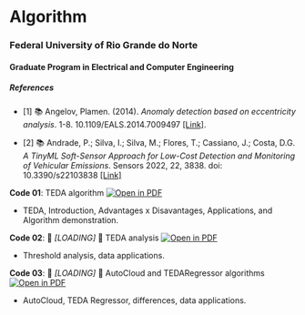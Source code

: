 # Algorithm
### Federal University of Rio Grande do Norte
#### Graduate Program in Electrical and Computer Engineering
##### References

- [1] :books: Angelov, Plamen. (2014). *Anomaly detection based on eccentricity analysis*. 1-8. 10.1109/EALS.2014.7009497 [[Link]](https://www.researchgate.net/publication/301411485_Anomaly_detection_based_on_eccentricity_analysis). 

- [2] :books: Andrade, P.; Silva, I.; Silva, M.; Flores, T.; Cassiano, J.; Costa, D.G. *A TinyML Soft-Sensor Approach for Low-Cost Detection and Monitoring of Vehicular Emissions*. Sensors 2022, 22, 3838. doi: 10.3390/s22103838 [[Link]](https://www.mdpi.com/1424-8220/22/10/3838)

**Code 01**: TEDA algorithm [![Open in PDF](https://img.shields.io/badge/-PDF-EC1C24?style=flat-square&logo=adobeacrobatreader)](https://github.com/ivanovitchm/ppgeecmachinelearning/blob/main/lessons/week_01/outline.pdf)
- TEDA, Introduction, Advantages x Disavantages, Applications, and Algorithm demonstration.

**Code 02**: :construction: *[LOADING]* :construction: TEDA analysis [![Open in PDF](https://img.shields.io/badge/-PDF-EC1C24?style=flat-square&logo=adobeacrobatreader)](https://github.com/ivanovitchm/ppgeecmachinelearning/blob/main/lessons/week_01/outline.pdf)
- Threshold analysis, data applications.

**Code 03**: :construction: *[LOADING]* :construction: AutoCloud and TEDARegressor algorithms [![Open in PDF](https://img.shields.io/badge/-PDF-EC1C24?style=flat-square&logo=adobeacrobatreader)](https://github.com/ivanovitchm/ppgeecmachinelearning/blob/main/lessons/week_01/outline.pdf)
- AutoCloud, TEDA Regressor, differences, data applications.